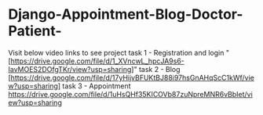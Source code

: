 # Django-Appointment-Blog-Doctor-Patient-

Visit below video links to see project
  task 1 - Registration and login "[https://drive.google.com/file/d/1_XVncwL_hpcJA9s6-IavMOES2DOfgTKr/view?usp=sharing]"
  task 2 - Blog [https://drive.google.com/file/d/17yHijvBFUKtBJ88i97hsGnAHqScC1kWf/view?usp=sharing]
  task 3 - Appointment https://drive.google.com/file/d/1uHsQHf35KICOVb87zuNpreMNR6vBbIet/view?usp=sharing
